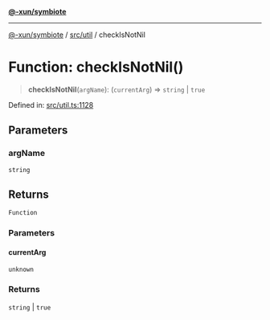 [**@-xun/symbiote**](../../../README.md)

***

[@-xun/symbiote](../../../README.md) / [src/util](../README.md) / checkIsNotNil

# Function: checkIsNotNil()

> **checkIsNotNil**(`argName`): (`currentArg`) => `string` \| `true`

Defined in: [src/util.ts:1128](https://github.com/Xunnamius/symbiote/blob/da0014a3d8fa3571177d2af968ce57f9fecbb1ee/src/util.ts#L1128)

## Parameters

### argName

`string`

## Returns

`Function`

### Parameters

#### currentArg

`unknown`

### Returns

`string` \| `true`
